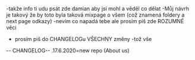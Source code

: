 -takže info ti udu psát zde damian aby jsi mohl a věděl co dělat
-Můj návrh je takový že by toto byla taková mixpage o všem (což znamená foldery a next page odkazy)
-nevím co napadá tebe ale prosím piš zde ROZUMNÉ věci 
- prosím piš do CHANGELOGu VŠECHNY změny
-tož vše



-- CHANGELOG--
.17.6.2020=new repo (About us)